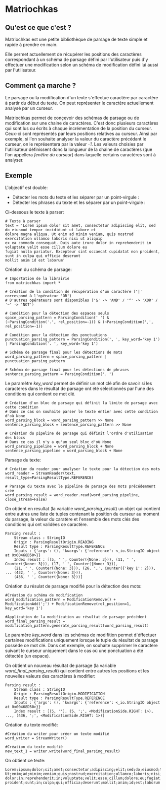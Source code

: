 ﻿Matriochkas
===========

Qu'est ce que c'est ?
--------------------

Matriochkas est une petite bibliothèque de parsage de texte simple et rapide à prendre en main.

Elle permet actuellement de récupérer les positions des caractères correspondant à un schéma de parsage défini par l'utilisateur puis d'y effectuer une modification selon un schéma de modification défini lui aussi par l'utilisateur.

Comment ça marche ?
-------------------

Le parsage ou la modification d'un texte s'effectue caractère par caractère à partir du début du texte. On peut représenter le caractère actuellement analysé par un curseur. 

Matriochkas permet de conçevoir des schémas de parsage ou de modification sur une chaine de caractères. C'est donc plusieurs caractères qui sont lus ou écrits à chaque incrémentation de la position du curseur. Ceux-ci sont représentés par leurs positions relatives au curseur. Ainsi par exemple, si l'on souhaite analyser la valeur du caractère précédant le curseur, on le représentera par la valeur *-1*. Les valeurs choisies par l'utilisateur définissent donc la longueur de la chaine de caractères (que l'on appellera *fenêtre du curseur*) dans laquelle certains caractères sont à analyser.  

Exemple
-------

L'objectif est double:  
- Détecter les mots du texte et les séparer par un point-virgule :
- Détecter les phrases du texte et les séparer par un point-virgule :

Ci-dessous le texte à parser:

    # Texte à parser
    text = 'Lorem ipsum dolor sit amet, consectetur adipiscing elit, sed do eiusmod tempor incididunt ut labore et
    dolore magna aliqua. Ut enim ad minim veniam, quis nostrud exercitation ullamco laboris nisi ut aliquip
    ex ea commodo consequat. Duis aute irure dolor in reprehenderit in voluptate velit esse cillum dolore eu
    fugiat nulla pariatur. Excepteur sint occaecat cupidatat non proident, sunt in culpa qui officia deserunt
    mollit anim id est laborum'
    
Création du schéma de parsage:
    
    # Importation de la librairie
    from matriochkas import *
    
    # Création de la condition de récupération d'un caractère ('|' correspond à l'opérateur 'OR')
    # D'autres opérateurs sont disponibles ('&' -> 'AND' / '^' -> 'XOR' / '~' -> 'NOT')

    # Condition pour la détection des espaces seuls
    space_parsing_pattern = ParsingCondition(' ') & (~ParsingCondition('.', rel_position=-1)) & (~ParsingCondition(',', rel_position=-1))

    # Condition pour la détection des ponctuations
    punctuation_parsing_pattern = ParsingCondition(', ', key_word='key 1') | ParsingCondition('. ', key_word='key 1')

    # Schéma de parsage final pour les détections de mots
    word_parsing_pattern = space_parsing_pattern | punctuation_parsing_pattern
    
    # Schéma de parsage final pour les détections de phrases
    sentence_parsing_pattern = ParsingCondition('. ')
    
Le paramètre *key_word* permet de définir un mot clé afin de savoir si les caractères dans le résultat de parsage ont été sélectionnés par l'une des conditions qui contient ce mot clé.

    # Création d'un bloc de parsage qui définit la limite de parsage avec cette condition
    # Dans ce cas on souhaite parser le texte entier avec cette condition d'où None
    word_parsing_block = word_parsing_pattern >> None
    sentence_parsing_block = sentence_parsing_pattern >> None
 
    # Création du pipeline de parsage qui définit l'ordre d'utilisation des blocs
    # Dans ce cas il n'y a qu'un seul bloc d'où None
    word_parsing_pipeline = word_parsing_block + None
    sentence_parsing_pipeline = word_parsing_block + None
    
 
Parsage du texte:

    # Création du reader pour analyser le texte pour la détection des mots
    word_reader = StreamReader(text, result_type=ParsingResultType.REFERENCE)

    # Parsage du texte avec le pipeline de parsage des mots précédemment créé
    word_parsing_result = word_reader.read(word_parsing_pipeline, close_stream=False)
    
On obtient en resultat (la variable *word_parsing_result*) un objet qui contient entre autres une liste de tuples contenant la position du curseur au moment du parsage, la valeur du caratère et l'ensemble des mots clés des conditions qui ont validées ce caractère.

    Parsing result :
        Stream class : StringIO
        Origin : ParsingResultOrigin.READING
        Result type : ParsingResultType.REFERENCE
        Inputs : {'args': (), 'kwargs': {'reference': <_io.StringIO object at 0x00468D50>}}
        Index result : [(5, ' ', Counter({None: 3})), (11, ' ', Counter({None: 3})), (17, ' ', Counter({None: 3})), 
        (21, ' ', Counter({None: 3})), (26, ',', Counter({'key 1': 2})), ... (432, ' ', Counter({None: 3})), 
        (436, ' ', Counter({None: 3}))]
        
Création du résulat de parsage modifié pour la détection des mots:

    #Création du schéma de modification
    word_modification_pattern = ModificationRemove() + ModificationAdd(';') + ModificationRemove(rel_position=1, key_word='key 1')

    #Application de la modification au résultat de parsage précédent
    word_final_parsing_result = modification_pattern.generate_parsing_result(word_parsing_result)

Le paramère *key_word* dans les schémas de modifition permet d'éffectuer certaines modifications uniquement lorsque le tuple du résultat de parsage possède ce mot clé. Dans cet exemple, on souhaite supprimer le caractère suivant le curseur uniquement dans le cas où une ponctuation a été détectée (un espace).

On obtient un nouveau résultat de parsage (la variable *word_final_parsing_result*) qui contient entre autres les positions et les nouvelles valeurs des caractères à modifier:

    Parsing result :
        Stream class : StringIO
        Origin : ParsingResultOrigin.MODIFICATION
        Result type : ParsingResultType.REFERENCE
        Inputs : {'args': (), 'kwargs': {'reference': <_io.StringIO object at 0x00468D50>}}
        Index result : [(5, ''), (5, ';', <ModificationSide.RIGHT: 1>), ..., (436, ';', <ModificationSide.RIGHT: 1>)]
        
Création du texte modifié:

    #Création du writer pour créer un texte modifié
    word_writer = StreamWriter()
    
    #Création du texte modifié
    new_text_1 = writer.write(word_final_parsing_result)
    
On obtient ce texte:

    Lorem;ipsum;dolor;sit;amet;consectetur;adipiscing;elit;sed;do;eiusmod;tempor;incididunt;ut;labore;et;dolore;magna;aliqua;
    Ut;enim;ad;minim;veniam;quis;nostrud;exercitation;ullamco;laboris;nisi;ut;aliquip;ex;ea;commodo;consequat;Duis;aute;irure;
    dolor;in;reprehenderit;in;voluptate;velit;esse;cillum;dolore;eu;fugiat;nulla;pariatur;Excepteur;sint;occaecat;cupidatat;non;
    proident;sunt;in;culpa;qui;officia;deserunt;mollit;anim;id;est;laborum
